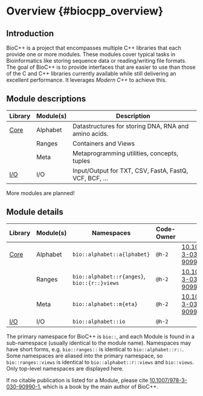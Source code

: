 # Overview {#biocpp_overview}

## Introduction

BioC++ is a project that encompasses multiple C++ libraries that each provide one or more modules. These modules cover typical tasks in Bioinformatics like storing sequence data or reading/writing file formats. The goal of BioC++ is to provide interfaces that are easier to use than those of the C and C++ libraries currently available while still delivering an excellent performance. It leverages *Modern C++* to achieve this.


## Module descriptions

| Library                                       | Module(s)  | Description                                           |
|-----------------------------------------------|------------|-------------------------------------------------------|
| [Core](https://github.com/biocpp/biocpp-core) | Alphabet   | Datastructures for storing DNA, RNA and amino acids.  |
|                                               | Ranges     | Containers and Views                                  |
|                                               | Meta       | Metaprogramming utilities, concepts, tuples           |
| [I/O](https://github.com/biocpp/biocpp-io)    | I/O        | Input/Output for TXT, CSV, FastA, FastQ, VCF, BCF, …  |


More modules are planned!

## Module details

| Library                                       | Module(s)  | Namespaces        | Code-Owner | Cite               |
|-----------------------------------------------|------------|-------------------|------------|--------------------|
| [Core](https://github.com/biocpp/biocpp-core) | Alphabet   | `bio::alphabet::a{lphabet}` | `@h-2` | [10.1007/978-3-030-90990-1](https://link.springer.com/book/10.1007/978-3-030-90990-1) |
|                                               | Ranges     | `bio::alphabet::r{anges}`, `bio::{r::}views` | `@h-2` | [10.1007/978-3-030-90990-1](https://link.springer.com/book/10.1007/978-3-030-90990-1) |
|                                               | Meta       | `bio::alphabet::m{eta}`     | `@h-2` | [10.1007/978-3-030-90990-1](https://link.springer.com/book/10.1007/978-3-030-90990-1) |
| [I/O](https://github.com/biocpp/biocpp-io)    | I/O        | `bio::alphabet::io`         | `@h-2` |  |


The primary namespace for BioC++ is `bio::`, and each Module is found in a sub-namespace (usually identical to the module name). Namespaces may have short forms, e.g. `bio::ranges::` is identical to `bio::alphabet::r::`. Some namespaces are aliased into the primary namespace, so `bio::ranges::views` is identical to `bio::alphabet::r::views` and `bio::views`. Only top-level namespaces are displayed here.

If no citable publication is listed for a Module, please cite [10.1007/978-3-030-90990-1](https://link.springer.com/book/10.1007/978-3-030-90990-1), which is a book by the main author of BioC++.
